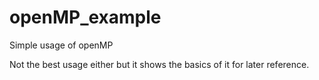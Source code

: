 openMP_example
==============

Simple usage of openMP

Not the best usage either but it shows the basics of it for later reference.
